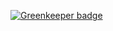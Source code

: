 
[![Greenkeeper badge](https://badges.greenkeeper.io/nikovanmeurs/router5-plugin-persistent-route-params.svg)](https://greenkeeper.io/)
